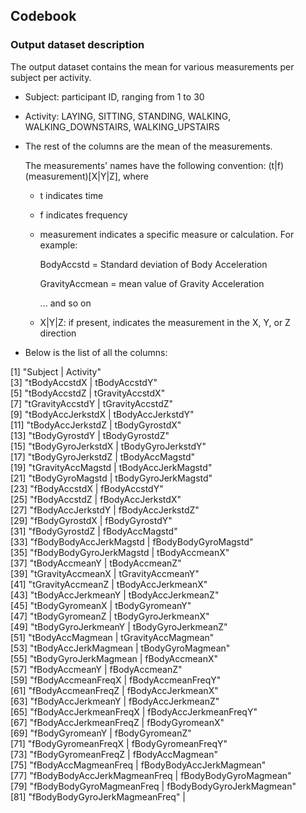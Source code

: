 ## Codebook

### Output dataset description

The output dataset contains the mean for various measurements per subject per activity.

- Subject: participant ID, ranging from 1 to 30

- Activity: LAYING, SITTING, STANDING, WALKING, WALKING_DOWNSTAIRS, WALKING_UPSTAIRS

- The rest of the columns are the mean of the measurements. 

  The measurements' names have the following convention: (t|f)(measurement)[X|Y|Z], where
  
  - t indicates time 
  
  - f indicates frequency
  
  - measurement indicates a specific measure or calculation. For example: 
  
    BodyAccstd = Standard deviation of Body Acceleration
	
	GravityAccmean = mean value of Gravity Acceleration
	
	... and so on
	
  - X|Y|Z: if present, indicates the measurement in the X, Y, or Z direction
	
- Below is the list of all the columns:

 [1] "Subject  |  Activity"                    
 [3] "tBodyAccstdX  |  tBodyAccstdY"                
 [5] "tBodyAccstdZ  |  tGravityAccstdX"             
 [7] "tGravityAccstdY  |  tGravityAccstdZ"             
 [9] "tBodyAccJerkstdX  |  tBodyAccJerkstdY"            
[11] "tBodyAccJerkstdZ  |  tBodyGyrostdX"               
[13] "tBodyGyrostdY  |  tBodyGyrostdZ"               
[15] "tBodyGyroJerkstdX  |  tBodyGyroJerkstdY"           
[17] "tBodyGyroJerkstdZ  |  tBodyAccMagstd"              
[19] "tGravityAccMagstd  |  tBodyAccJerkMagstd"          
[21] "tBodyGyroMagstd  |  tBodyGyroJerkMagstd"         
[23] "fBodyAccstdX  |  fBodyAccstdY"                
[25] "fBodyAccstdZ  |  fBodyAccJerkstdX"            
[27] "fBodyAccJerkstdY  |  fBodyAccJerkstdZ"            
[29] "fBodyGyrostdX  |  fBodyGyrostdY"               
[31] "fBodyGyrostdZ  |  fBodyAccMagstd"              
[33] "fBodyBodyAccJerkMagstd  |  fBodyBodyGyroMagstd"         
[35] "fBodyBodyGyroJerkMagstd  |  tBodyAccmeanX"               
[37] "tBodyAccmeanY  |  tBodyAccmeanZ"               
[39] "tGravityAccmeanX  |  tGravityAccmeanY"            
[41] "tGravityAccmeanZ  |  tBodyAccJerkmeanX"           
[43] "tBodyAccJerkmeanY  |  tBodyAccJerkmeanZ"           
[45] "tBodyGyromeanX  |  tBodyGyromeanY"              
[47] "tBodyGyromeanZ  |  tBodyGyroJerkmeanX"          
[49] "tBodyGyroJerkmeanY  |  tBodyGyroJerkmeanZ"          
[51] "tBodyAccMagmean  |  tGravityAccMagmean"          
[53] "tBodyAccJerkMagmean  |  tBodyGyroMagmean"            
[55] "tBodyGyroJerkMagmean  |  fBodyAccmeanX"               
[57] "fBodyAccmeanY  |  fBodyAccmeanZ"               
[59] "fBodyAccmeanFreqX  |  fBodyAccmeanFreqY"           
[61] "fBodyAccmeanFreqZ  |  fBodyAccJerkmeanX"           
[63] "fBodyAccJerkmeanY  |  fBodyAccJerkmeanZ"           
[65] "fBodyAccJerkmeanFreqX  |  fBodyAccJerkmeanFreqY"       
[67] "fBodyAccJerkmeanFreqZ  |  fBodyGyromeanX"              
[69] "fBodyGyromeanY  |  fBodyGyromeanZ"              
[71] "fBodyGyromeanFreqX  |  fBodyGyromeanFreqY"          
[73] "fBodyGyromeanFreqZ  |  fBodyAccMagmean"             
[75] "fBodyAccMagmeanFreq  |  fBodyBodyAccJerkMagmean"     
[77] "fBodyBodyAccJerkMagmeanFreq  |  fBodyBodyGyroMagmean"        
[79] "fBodyBodyGyroMagmeanFreq  |  fBodyBodyGyroJerkMagmean"    
[81] "fBodyBodyGyroJerkMagmeanFreq" |